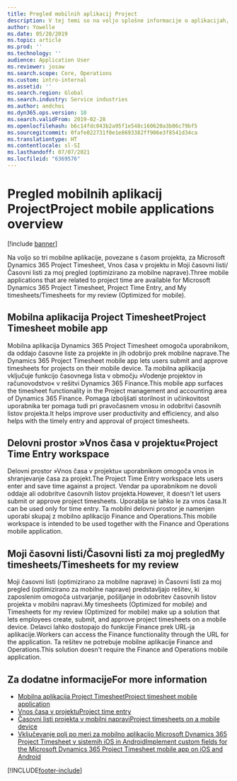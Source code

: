 ```yaml
---
title: Pregled mobilnih aplikacij Project
description: V tej temi so na voljo splošne informacije o aplikacijah, ki so povezane s časom projekta, za Microsoft Dynamics 365 Project Timesheet, Vnos časa v projektu in Moji časovni listi/Časovni listi, ki so na voljo v mobilni napravi.
author: Yowelle
ms.date: 05/28/2019
ms.topic: article
ms.prod: ''
ms.technology: ''
audience: Application User
ms.reviewer: josaw
ms.search.scope: Core, Operations
ms.custom: intro-internal
ms.assetid: ''
ms.search.region: Global
ms.search.industry: Service industries
ms.author: andchoi
ms.dyn365.ops.version: 10
ms.search.validFrom: 2019-02-28
ms.openlocfilehash: b6c14fdc043b2a95f1e548c160620a3b06c79bf5
ms.sourcegitcommit: 0fafe022731f0e1e8693382ff906e3f8541d34ca
ms.translationtype: HT
ms.contentlocale: sl-SI
ms.lasthandoff: 07/07/2021
ms.locfileid: "6369576"
---
```

# <a name="project-mobile-applications-overview"></a><span data-ttu-id="53c8e-103">Pregled mobilnih aplikacij Project</span><span class="sxs-lookup"><span data-stu-id="53c8e-103">Project mobile applications overview</span></span>

[!include [banner](../includes/banner.md)]

<span data-ttu-id="53c8e-104">Na voljo so tri mobilne aplikacije, povezane s časom projekta, za Microsoft Dynamics 365 Project Timesheet, Vnos časa v projektu in Moji časovni listi/Časovni listi za moj pregled (optimizirano za mobilne naprave).</span><span class="sxs-lookup"><span data-stu-id="53c8e-104">Three mobile applications that are related to project time are available for Microsoft Dynamics 365 Project Timesheet, Project Time Entry, and My timesheets/Timesheets for my review (Optimized for mobile).</span></span>

## <a name="project-timesheet-mobile-app"></a><span data-ttu-id="53c8e-105">Mobilna aplikacija Project Timesheet</span><span class="sxs-lookup"><span data-stu-id="53c8e-105">Project Timesheet mobile app</span></span>

<span data-ttu-id="53c8e-106">Mobilna aplikacija Dynamics 365 Project Timesheet omogoča uporabnikom, da oddajo časovne liste za projekte in jih odobrijo prek mobilne naprave.</span><span class="sxs-lookup"><span data-stu-id="53c8e-106">The Dynamics 365 Project Timesheet mobile app lets users submit and approve timesheets for projects on their mobile device.</span></span> <span data-ttu-id="53c8e-107">Ta mobilna aplikacija vključuje funkcijo časovnega lista v območju »Vodenje projektov in računovodstvo« v rešitvi Dynamics 365 Finance.</span><span class="sxs-lookup"><span data-stu-id="53c8e-107">This mobile app surfaces the timesheet functionality in the Project management and accounting area of Dynamics 365 Finance.</span></span> <span data-ttu-id="53c8e-108">Pomaga izboljšati storilnost in učinkovitost uporabnika ter pomaga tudi pri pravočasnem vnosu in odobritvi časovnih listov projekta.</span><span class="sxs-lookup"><span data-stu-id="53c8e-108">It helps improve user productivity and efficiency, and also helps with the timely entry and approval of project timesheets.</span></span>

## <a name="project-time-entry-workspace"></a><span data-ttu-id="53c8e-109">Delovni prostor »Vnos časa v projektu«</span><span class="sxs-lookup"><span data-stu-id="53c8e-109">Project Time Entry workspace</span></span>

<span data-ttu-id="53c8e-110">Delovni prostor »Vnos časa v projektu« uporabnikom omogoča vnos in shranjevanje časa za projekt.</span><span class="sxs-lookup"><span data-stu-id="53c8e-110">The Project Time Entry workspace lets users enter and save time against a project.</span></span> <span data-ttu-id="53c8e-111">Vendar pa uporabnikom ne dovoli oddaje ali odobritve časovnih listov projekta.</span><span class="sxs-lookup"><span data-stu-id="53c8e-111">However, it doesn't let users submit or approve project timesheets.</span></span> <span data-ttu-id="53c8e-112">Uporablja se lahko le za vnos časa.</span><span class="sxs-lookup"><span data-stu-id="53c8e-112">It can be used only for time entry.</span></span> <span data-ttu-id="53c8e-113">Ta mobilni delovni prostor je namenjen uporabi skupaj z mobilno aplikacijo Finance and Operations.</span><span class="sxs-lookup"><span data-stu-id="53c8e-113">This mobile workspace is intended to be used together with the Finance and Operations mobile application.</span></span>

## <a name="my-timesheetstimesheets-for-my-review"></a><span data-ttu-id="53c8e-114">Moji časovni listi/Časovni listi za moj pregled</span><span class="sxs-lookup"><span data-stu-id="53c8e-114">My timesheets/Timesheets for my review</span></span>

<span data-ttu-id="53c8e-115">Moji časovni listi (optimizirano za mobilne naprave) in Časovni listi za moj pregled (optimizirano za mobilne naprave) predstavljajo rešitev, ki zaposlenim omogoča ustvarjanje, pošiljanje in odobritev časovnih listov projekta v mobilni napravi.</span><span class="sxs-lookup"><span data-stu-id="53c8e-115">My timesheets (Optimized for mobile) and Timesheets for my review (Optimized for mobile) make up a solution that lets employees create, submit, and approve project timesheets on a mobile device.</span></span> <span data-ttu-id="53c8e-116">Delavci lahko dostopajo do funkcije Finance prek URL-ja aplikacije.</span><span class="sxs-lookup"><span data-stu-id="53c8e-116">Workers can access the Finance functionality through the URL for the application.</span></span> <span data-ttu-id="53c8e-117">Ta rešitev ne potrebuje mobilne aplikacije Finance and Operations.</span><span class="sxs-lookup"><span data-stu-id="53c8e-117">This solution doesn't require the Finance and Operations mobile application.</span></span>

## <a name="for-more-information"></a><span data-ttu-id="53c8e-118">Za dodatne informacije</span><span class="sxs-lookup"><span data-stu-id="53c8e-118">For more information</span></span>

- [<span data-ttu-id="53c8e-119">Mobilna aplikacija Project Timesheet</span><span class="sxs-lookup"><span data-stu-id="53c8e-119">Project timesheet mobile application</span></span>](project-timesheet.md)
- [<span data-ttu-id="53c8e-120">Vnos časa v projektu</span><span class="sxs-lookup"><span data-stu-id="53c8e-120">Project time entry</span></span>]( project-time-entry-mobile-workspace.md)
- [<span data-ttu-id="53c8e-121">Časovni listi projekta v mobilni napravi</span><span class="sxs-lookup"><span data-stu-id="53c8e-121">Project timesheets on a mobile device</span></span>](Mobile-timesheets.md)
- [<span data-ttu-id="53c8e-122">Vključevanje polj po meri za mobilno aplikacijo Microsoft Dynamics 365 Project Timesheet v sistemih iOS in Android</span><span class="sxs-lookup"><span data-stu-id="53c8e-122">Implement custom fields for the Microsoft Dynamics 365 Project Timesheet mobile app on iOS and Android</span></span>](custom-fields-mobile.md)


[!INCLUDE[footer-include](../includes/footer-banner.md)]